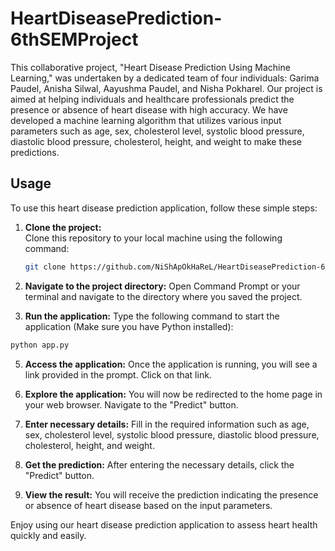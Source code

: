 # HeartDiseasePrediction-6thSEMProject
This collaborative project, "Heart Disease Prediction Using Machine Learning," was undertaken by a dedicated team of four individuals: Garima Paudel, Anisha Silwal, Aayushma Paudel, and Nisha Pokharel.
Our project is aimed at helping individuals and healthcare professionals predict the presence or absence of heart disease with high accuracy. We have developed a machine learning algorithm that utilizes various input parameters such as age, sex, cholesterol level, systolic blood pressure, diastolic blood pressure, cholesterol, height, and weight to make these predictions.
## Usage

To use this heart disease prediction application, follow these simple steps:

1. **Clone the project:**  
   Clone this repository to your local machine using the following command:

   ```bash
   git clone https://github.com/NiShApOkHaReL/HeartDiseasePrediction-6thSEMProject


2. **Navigate to the project directory:**
Open Command Prompt or your terminal and navigate to the directory where you saved the project.

3. **Run the application:**
Type the following command to start the application (Make sure you have Python installed):

```bash
python app.py
```
5. **Access the application:**
Once the application is running, you will see a link provided in the prompt. Click on that link.

6. **Explore the application:**
You will now be redirected to the home page in your web browser. Navigate to the "Predict" button.

7. **Enter necessary details:**
Fill in the required information such as age, sex, cholesterol level, systolic blood pressure, diastolic blood pressure, cholesterol, height, and weight.

8. **Get the prediction:**
After entering the necessary details, click the "Predict" button.

9. **View the result:**
You will receive the prediction indicating the presence or absence of heart disease based on the input parameters.

Enjoy using our heart disease prediction application to assess heart health quickly and easily.
